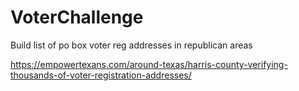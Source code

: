 # VoterChallenge
Build list of po box voter reg addresses in republican areas

https://empowertexans.com/around-texas/harris-county-verifying-thousands-of-voter-registration-addresses/
